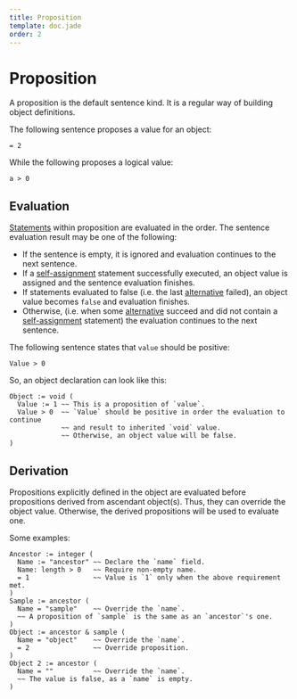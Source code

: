 ```yaml
---
title: Proposition
template: doc.jade
order: 2
---
```


Proposition
===========
<!--
Copyright (C) 2010-2013 Ruslan Lopatin.
Permission is granted to copy, distribute and/or modify this document
under the terms of the GNU Free Documentation License, Version 1.3
or any later version published by the Free Software Foundation;
with no Invariant Sections, no Front-Cover Texts, and no Back-Cover Texts.
A copy of the license is included in the section entitled "GNU
Free Documentation License".
-->

A proposition is the default sentence kind. It is a regular way of building
object definitions.

The following sentence proposes a value for an object:
```o42a
= 2
```

While the following proposes a logical value:
```o42a
a > 0
```


Evaluation
----------

[Statements](statements.html) within proposition are evaluated in the order.
The sentence evaluation result may be one of the following:

* If the sentence is empty, it is ignored and evaluation continues to the next
  sentence.
* If a [self-assignment](/docs/objects/definition.html#self-assignment)
  statement successfully executed, an object value is assigned and the sentence
  evaluation finishes.
* If statements evaluated to false (i.e. the last
  [alternative](statements.html#alternatives) failed), an object value becomes
  `false` and evaluation finishes.
* Otherwise, (i.e. when some [alternative](statements.html#alternatives) succeed
  and did not contain a
  [self-assignment](/docs/objects/definition.html#self-assignment) statement)
  the evaluation continues to the next sentence.

The following sentence states that `value` should be positive:
```o42a
Value > 0
```

So, an object declaration can look like this:
```o42a
Object := void (
  Value := 1 ~~ This is a proposition of `value`.
  Value > 0  ~~ `Value` should be positive in order the evaluation to continue
             ~~ and result to inherited `void` value.
             ~~ Otherwise, an object value will be false.
)
```


Derivation
----------

Propositions explicitly defined in the object are evaluated before propositions
derived from ascendant object(s). Thus, they can override the object value.
Otherwise, the derived propositions will be used to evaluate one.

Some examples:
```o42a
Ancestor := integer (
  Name := "ancestor" ~~ Declare the `name` field.
  Name: length > 0   ~~ Require non-empty name.
  = 1                ~~ Value is `1` only when the above requirement met.
)
Sample := ancestor (
  Name = "sample"    ~~ Override the `name`.
  ~~ A proposition of `sample` is the same as an `ancestor`'s one.
)
Object := ancestor & sample (
  Name = "object"    ~~ Override the `name`.
  = 2                ~~ Override proposition.
)
Object 2 := ancestor (
  Name = ""          ~~ Override the `name`.
  ~~ The value is false, as a `name` is empty.
)
```
